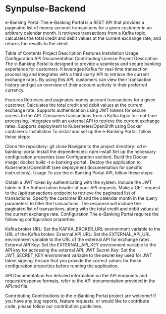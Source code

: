 # Synpulse-Backend
e-Banking Portal
The e-Banking Portal is a REST API that provides a paginated list of money account transactions for a given customer in an arbitrary calendar month. It retrieves transactions from a Kafka topic, calculates the total credit and debit values at the current exchange rate, and returns the results to the client.

Table of Contents
Project Description
Features
Installation
Usage
Configuration
API Documentation
Contributing
License
Project Description
The e-Banking Portal is designed to provide a seamless and secure banking experience for customers. It leverages Kafka for real-time transaction processing and integrates with a third-party API to retrieve the current exchange rates. By using this API, customers can view their transaction history and get an overview of their account activity in their preferred currency.

Features
Retrieves and paginates money account transactions for a given customer.
Calculates the total credit and debit values at the current exchange rate.
Supports authentication using JWT tokens for secure access to the API.
Consumes transactions from a Kafka topic for real-time processing.
Integrates with an external API to retrieve the current exchange rates.
Supports deployment to Kubernetes/OpenShift using Docker containers.
Installation
To install and set up the e-Banking Portal, follow these steps:

Clone the repository: git clone <repository-url>
Navigate to the project directory: cd e-banking-portal
Install the dependencies: npm install
Set up the necessary configuration properties (see Configuration section).
Build the Docker image: docker build -t e-banking-portal .
Deploy the application to Kubernetes/OpenShift (see deployment documentation for specific instructions).
Usage
To use the e-Banking Portal API, follow these steps:

Obtain a JWT token by authenticating with the system.
Include the JWT token in the Authorization header of your API requests.
Make a GET request to the /api/transactions endpoint to retrieve the paginated list of transactions.
Specify the customer ID and the calendar month in the query parameters to filter the transactions.
The response will include the paginated list of transactions, along with the total credit and debit values at the current exchange rate.
Configuration
The e-Banking Portal requires the following configuration properties:

Kafka broker URL: Set the KAFKA_BROKER_URL environment variable to the URL of the Kafka broker.
External API URL: Set the EXTERNAL_API_URL environment variable to the URL of the external API for exchange rates.
External API Key: Set the EXTERNAL_API_KEY environment variable to the API key for accessing the external API.
JWT Secret Key: Set the JWT_SECRET_KEY environment variable to the secret key used for JWT token signing.
Ensure that you provide the correct values for these configuration properties before running the application.

API Documentation
For detailed information on the API endpoints and request/response formats, refer to the API documentation provided in the API.md file.

Contributing
Contributions to the e-Banking Portal project are welcome! If you have any bug reports, feature requests, or would like to contribute code, please follow our contribution guidelines.
